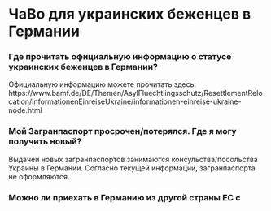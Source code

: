 <h1>ЧаВо для украинских беженцев в Германии</h1>

<h3>Где прочитать официальную информацию о статусе украинских беженцев в Германии?</h3>
Официальную информацию можете прочитать здесь: 
https://www.bamf.de/DE/Themen/AsylFluechtlingsschutz/ResettlementRelocation/InformationenEinreiseUkraine/informationen-einreise-ukraine-node.html

<h3>Мой Загранпаспорт просрочен/потерялся. Где я могу получить новый?</h3>
Выдачей новых загранпаспортов занимаются консульства/посольства Украины в Германии. 
Согласно текущей информации, загранпаспорта не оформляются. 

<h3>Можно ли приехать в Германию из другой страны ЕС с </h3>
